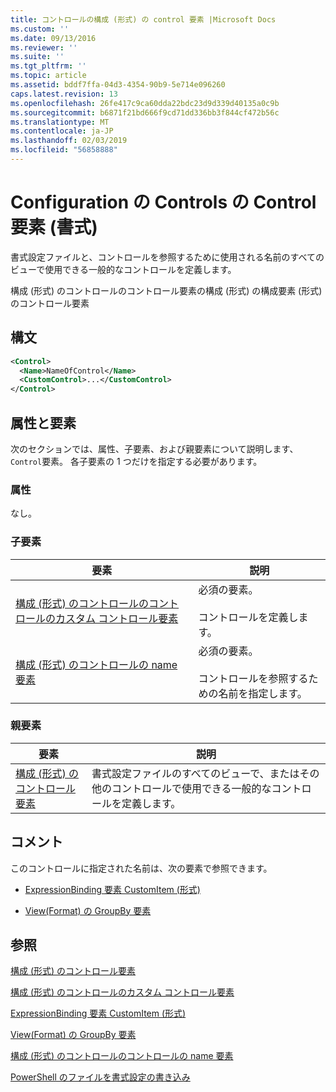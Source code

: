 ```yaml
---
title: コントロールの構成 (形式) の control 要素 |Microsoft Docs
ms.custom: ''
ms.date: 09/13/2016
ms.reviewer: ''
ms.suite: ''
ms.tgt_pltfrm: ''
ms.topic: article
ms.assetid: bddf7ffa-04d3-4354-90b9-5e714e096260
caps.latest.revision: 13
ms.openlocfilehash: 26fe417c9ca60dda22bdc23d9d339d40135a0c9b
ms.sourcegitcommit: b6871f21bd666f9cd71dd336bb3f844cf472b56c
ms.translationtype: MT
ms.contentlocale: ja-JP
ms.lasthandoff: 02/03/2019
ms.locfileid: "56858888"
---
```

# <a name="control-element-for-controls-for-configuration-format"></a>Configuration の Controls の Control 要素 (書式)

書式設定ファイルと、コントロールを参照するために使用される名前のすべてのビューで使用できる一般的なコントロールを定義します。

構成 (形式) のコントロールのコントロール要素の構成 (形式) の構成要素 (形式) のコントロール要素

## <a name="syntax"></a>構文

```xml
<Control>
  <Name>NameOfControl</Name>
  <CustomControl>...</CustomControl>
</Control>
```

## <a name="attributes-and-elements"></a>属性と要素

次のセクションでは、属性、子要素、および親要素について説明します、`Control`要素。 各子要素の 1 つだけを指定する必要があります。

### <a name="attributes"></a>属性

なし。

### <a name="child-elements"></a>子要素

|要素|説明|
|-------------|-----------------|
|[構成 (形式) のコントロールのコントロールのカスタム コントロール要素](./customcontrol-element-for-control-for-controls-for-configuration-format.md)|必須の要素。<br /><br /> コントロールを定義します。|
|[構成 (形式) のコントロールの name 要素](./name-element-for-control-for-controls-for-configuration-format.md)|必須の要素。<br /><br /> コントロールを参照するための名前を指定します。|

### <a name="parent-elements"></a>親要素

|要素|説明|
|-------------|-----------------|
|[構成 (形式) のコントロール要素](./controls-element-for-configuration-format.md)|書式設定ファイルのすべてのビューで、またはその他のコントロールで使用できる一般的なコントロールを定義します。|

## <a name="remarks"></a>コメント

このコントロールに指定された名前は、次の要素で参照できます。

- [ExpressionBinding 要素 CustomItem (形式)](./expressionbinding-element-for-customitem-for-controls-for-configuration-format.md)

- [View(Format) の GroupBy 要素](./groupby-element-for-view-format.md)

## <a name="see-also"></a>参照

[構成 (形式) のコントロール要素](./controls-element-for-configuration-format.md)

[構成 (形式) のコントロールのカスタム コントロール要素](./customcontrol-element-for-control-for-controls-for-configuration-format.md)

[ExpressionBinding 要素 CustomItem (形式)](./expressionbinding-element-for-customitem-for-controls-for-configuration-format.md)

[View(Format) の GroupBy 要素](./groupby-element-for-view-format.md)

[構成 (形式) のコントロールのコントロールの name 要素](./name-element-for-control-for-controls-for-configuration-format.md)

[PowerShell のファイルを書式設定の書き込み](./writing-a-powershell-formatting-file.md)
